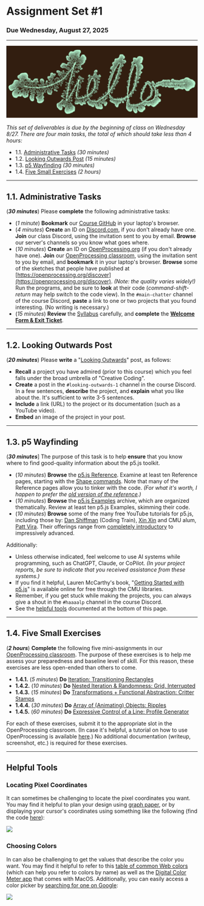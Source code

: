 # Assignment Set #1

### Due Wednesday, August 27, 2025

---

![dendron-banner-hello.png](img/dendron-banner-hello.png)

*This set of deliverables is due by the beginning of class on Wednesday 8/27. There are four main tasks, the total of which should take less than 4 hours:*

* 1.1. [Administrative Tasks](#11-administrative-tasks) *(30 minutes)*
* 1.2. [Looking Outwards Post](#12-looking-outwards-post) *(15 minutes)*
* 1.3. [p5 Wayfinding](#13-p5-wayfinding) *(30 minutes)*
* 1.4. [Five Small Exercises](#14-five-small-exercises) *(2 hours)*

---

## 1.1. Administrative Tasks

(***30 minutes***) Please **complete** the following administrative tasks:

* (*1 minute*) **Bookmark** our [Course GitHub](https://github.com/golanlevin/60-212/blob/main/2025/readme.md) in your laptop's browser.
* (*4 minutes*) **Create** an ID on [Discord.com](https://discord.com/), if you don't already have one. **Join** our class Discord, using the invitation sent to you by email. **Browse** our server's channels so you know what goes where.
* (*10 minutes*) **Create** an ID on [OpenProcessing.org](https://openprocessing.org) (if you don't already have one). **Join** our [OpenProcessing classroom](https://openprocessing.org/class/100952#/), using the invitation sent to you by email, and **bookmark** it in your laptop's browser. **Browse** some of the sketches that people have published at [https://openprocessing.org/discover](https://openprocessing.org/discover). *(Note: the quality varies widely!)* Run the programs, and be sure to **look** at their code (*command-shift-return* may help switch to the code view). In the `#main-chatter` channel of the course Discord, **paste** a link to one or two projects that you found interesting. (No writing is necessary.)
* (*15 minutes*) **Review** the [Syllabus](https://github.com/golanlevin/60-212/blob/main/2025/syllabus/60-212_syllabus_fall2025.md) carefully, and **complete** the [**Welcome Form & Exit Ticket**](https://forms.gle/L4FDuXApCnWMobiX7).


---

## 1.2. Looking Outwards Post

(***20 minutes***) Please **write** a "[Looking Outwards](https://github.com/golanlevin/lectures/blob/master/syllabi/looking-outwards.md)" post, as follows: 

* **Recall** a project you have admired (prior to this course) which you feel falls under the broad umbrella of "Creative Coding". 
* **Create** a post in the `#looking-outwards-1` channel in the course Discord. In a few sentences, **describe** the project, and **explain** what you like about the. It's sufficient to write 3-5 sentences. 
* **Include** a link (URL) to the project or its documentation (such as a YouTube video).
* **Embed** an image of the project in your post. 


---

## 1.3. p5 Wayfinding 

(***30 minutes***] The purpose of this task is to help **ensure** that you know where to find good-quality information about the p5.js toolkit.

* (*10 minutes*) **Browse** the [p5.js Reference](https://p5js.org/reference/). Examine at least ten Reference pages, starting with the [Shape commands](https://p5js.org/reference/#Shape). Note that many of the Reference pages allow you to tinker with the code. *(For what it's worth, I happen to prefer the [old version of the reference](https://archive.p5js.org/reference/).)*
* (*10 minutes*) **Browse** the [p5.js Examples](https://archive.p5js.org/examples/) archive, which are organized thematically. Review at least ten p5.js Examples, skimming their code.
* (*10 minutes*) **Browse** some of the many free YouTube tutorials for p5.js, including those by: [Dan Shiffman](https://www.youtube.com/@TheCodingTrain/playlists) (Coding Train), [Xin Xin](https://www.youtube.com/@xinxin1011/videos) and CMU alum, [Patt Vira](https://www.youtube.com/@pattvira/playlists). Their offerings range from [completely introductory](https://www.youtube.com/watch?v=HerCR8bw_GE&list=PLRqwX-V7Uu6Zy51Q-x9tMWIv9cueOFTFA) to impressively advanced.

Additionally: 

* Unless otherwise indicated, feel welcome to use AI systems while programming, such as ChatGPT, Claude, or CoPilot. *(In your project reports, be sure to indicate that you received assistance from these systems.)*
* If you find it helpful, Lauren McCarthy's book, "[Getting Started with p5.js](https://learning.oreilly.com/library/view/getting-started-with/9781457186769/?sso_link=yes&sso_link_from=cmu-edu)" is available online for free through the CMU libraries.
* Remember, if you get stuck while making the projects, you can always give a shout in the `#haaaalp` channel in the course Discord.
* See the [helpful tools](#helpful-tools) documented at the bottom of this page. 


---

## 1.4. Five Small Exercises

(***2 hours***) **Complete** the following five mini-assignments in our [OpenProcessing classroom](https://openprocessing.org/class/100952#/). The purpose of these exercises is to help me assess your preparedness and baseline level of skill. For this reason, these exercises are less open-ended than others to come.

* **1.4.1.** (*5 minutes*) **Do** [Iteration: Transitioning Rectangles](https://openprocessing.org/class/100952/#/c/100955)
* **1.4.2.** (*10 minutes*) **Do** [Nested Iteration & Randomness: Grid, Interrupted](https://openprocessing.org/class/100952/#/c/100956)
* **1.4.3.** (*15 minutes*) **Do** [Transformations + Functional Abstraction: Critter Stamps](https://openprocessing.org/class/100952/#/c/100957)
* **1.4.4.** (*30 minutes*) **Do** [Array of (Animating) Objects: Ripples](https://openprocessing.org/class/100952/#/c/100958)
* **1.4.5.** (*60 minutes*) **Do** [Expressive Control of a Line: Profile Generator]()

For each of these exercises, submit it to the appropriate slot in the OpenProcessing classroom. (In case it's helpful, a tutorial on how to use OpenProcessing is available [here](https://www.youtube.com/watch?v=Oj3DGSCMAOQ).) No additional documentation (writeup, screenshot, etc.) is required for these exercises.


---

## Helpful Tools

### Locating Pixel Coordinates

It can sometimes be challenging to locate the pixel coordinates you want. You may find it helpful to plan your design using [graph paper](https://print-graph-paper.com/), or by displaying your cursor's coordinates using something like the following (find the code [here](https://editor.p5js.org/golan/sketches/vvEg7XbQ4)):

<img src="../../2024/assignments/images/mouse-recording.gif" width="400">

### Choosing Colors

In can also be challenging to get the values that describe the color you want. You may find it helpful to refer to this [table of common Web colors](https://en.wikipedia.org/wiki/Web_colors#Extended_colors) (which can help you refer to colors by name) as well as the [Digital Color Meter app](https://medium.com/mac-os-x/digital-color-meter-in-mac-machine-e961bedca040) that comes with MacOS. Additionally, you can easily access a color picker by [searching for one on Google](https://www.google.com/search?q=color+picker):

<img src="../../2024/assignments/images/google-color-picker.png" width="400">




